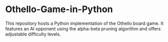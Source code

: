 # Othello-Game-in-Python
This repository hosts a Python implementation of the Othello board game. It features an AI opponent using the alpha-beta pruning algorithm and offers adjustable difficulty levels.
